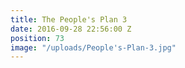 ```yaml
---
title: The People's Plan 3
date: 2016-09-28 22:56:00 Z
position: 73
image: "/uploads/People's-Plan-3.jpg"
---
```


